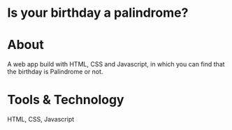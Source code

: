 # Is your birthday a palindrome?
 
# About

A web app build with HTML, CSS and Javascript, in which you can find that the birthday is Palindrome or not. 

# Tools & Technology

HTML,
CSS,
Javascript
